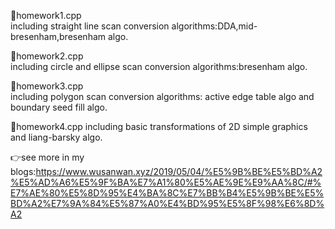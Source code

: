 📄homework1.cpp     
including straight line scan conversion algorithms:DDA,mid-bresenham,bresenham algo.

📄homework2.cpp     
including circle and ellipse scan conversion algorithms:bresenham algo.

📄homework3.cpp        
including polygon scan conversion algorithms: active edge table algo and boundary seed fill algo.

📄homework4.cpp
including basic transformations of 2D simple graphics and liang-barsky algo.

👉see more in my blogs:https://www.wusanwan.xyz/2019/05/04/%E5%9B%BE%E5%BD%A2%E5%AD%A6%E5%9F%BA%E7%A1%80%E5%AE%9E%E9%AA%8C/#%E7%AE%80%E5%8D%95%E4%BA%8C%E7%BB%B4%E5%9B%BE%E5%BD%A2%E7%9A%84%E5%87%A0%E4%BD%95%E5%8F%98%E6%8D%A2
